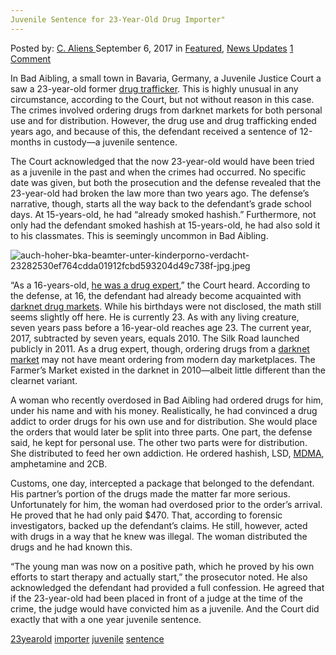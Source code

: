 ```yaml
---
Juvenile Sentence for 23-Year-Old Drug Importer"
---
```

<article class="post-listing post-22397 post type-post status-publish format-standard has-post-thumbnail hentry  tag-23yearold tag-importer tag-juvenile tag-sentence">
<div class="post-inner">
    <span>Posted by: <a href="https://www.deepdotweb.com/author/caliens/" title="">C. Aliens </a></span>
<span>September 6, 2017</span>
<span>in <a href="https://www.deepdotweb.com/category/deepdot-news/" rel="category tag">Featured</a>, <a href="https://www.deepdotweb.com/category/news-updates/" rel="category tag">News Updates</a></span>
<span><a href="https://www.deepdotweb.com/2017/09/06/juvenile-sentence-23-year-old-drug-importer/#comments">1 Comment</a></span>
</p>
<div class="clear"></div>
    
<p>In Bad Aibling, a small town in Bavaria, Germany, a Juvenile Justice Court a saw a 23-year-old former <a href="https://www.deepdotweb.com/tag/drugs/">drug trafficker</a>. This is highly unusual in any circumstance, according to the Court, but not without reason in this case. The crimes involved ordering drugs from darknet markets for both personal use and for distribution. However, the drug use and drug trafficking ended years ago, and because of this, the defendant received a sentence of 12-months in custody—a juvenile sentence.</p>
<p>The Court acknowledged that the now 23-year-old would have been tried as a juvenile in the past and when the crimes had occurred. No specific date was given, but both the prosecution and the defense revealed that the 23-year-old had broken the law more than two years ago. The defense’s narrative, though, starts all the way back to the defendant’s grade school days. At 15-years-old, he had “already smoked hashish.” Furthermore, not only had the defendant smoked hashish at 15-years-old, he had also sold it to his classmates. This is seemingly uncommon in Bad Aibling.</p>
<p><img class="wp-image-22405 aligncenter" src="/imgs/2017/09/auch-hoher-bka-beamter-unter-kinderporno-verdacht-.jpeg" alt="auch-hoher-bka-beamter-unter-kinderporno-verdacht-23282530ef764cdda01912fcbd593204d49c738f-jpg.jpeg" srcset="/imgs/2017/09/auch-hoher-bka-beamter-unter-kinderporno-verdacht-.jpeg 847w, /imgs/2017/09/auch-hoher-bka-beamter-unter-kinderporno-verdacht--300x200.jpeg 300w" sizes="(max-width: 847px) 100vw, 847px" /></p>
<p>“As a 16-years-old, <a href="https://www.ovb-online.de/rosenheim/bad-aibling/drogenpaket-darknet-8612214.html">he was a drug expert</a>,” the Court heard. According to the defense, at 16, the defendant had already become acquainted with <a href="https://www.deepdotweb.com/dark-net-market-comparison-chart/">darknet drug markets</a>. While his birthdays were not disclosed, the math still seems slightly off here. He is currently 23. As with any living creature, seven years pass before a 16-year-old reaches age 23. The current year, 2017, subtracted by seven years, equals 2010. The Silk Road launched publicly in 2011. As a drug expert, though, ordering drugs from a <a href="https://www.deepdotweb.com/2013/10/28/updated-llist-of-hidden-marketplaces-tor-i2p/">darknet market</a> may not have meant ordering from modern day marketplaces. The Farmer&#8217;s Market existed in the darknet in 2010—albeit little different than the clearnet variant.</p>
<p>A woman who recently overdosed in Bad Aibling had ordered drugs for him, under his name and with his money. Realistically, he had convinced a drug addict to order drugs for his own use and for distribution. She would place the orders that would later be split into three parts. One part, the defense said, he kept for personal use. The other two parts were for distribution. She distributed to feed her own addiction. He ordered hashish, LSD, <a href="https://www.deepdotweb.com/tag/mdma/">MDMA</a>, amphetamine and 2CB.</p>
<p>Customs, one day, intercepted a package that belonged to the defendant. His partner&#8217;s portion of the drugs made the matter far more serious. Unfortunately for him, the woman had overdosed prior to the order’s arrival. He proved that he had only paid $470. That, according to forensic investigators, backed up the defendant’s claims. He still, however, acted with drugs in a way that he knew was illegal. The woman distributed the drugs and he had known this.</p>
<p>“The young man was now on a positive path, which he proved by his own efforts to start therapy and actually start,” the prosecutor noted. He also acknowledged the defendant had provided a full confession. He agreed that if the 23-year-old had been placed in front of a judge at the time of the crime, the judge would have convicted him as a juvenile. And the Court did exactly that with a one year juvenile sentence.</p>
</div>
<a href="https://www.deepdotweb.com/tag/23yearold/" rel="tag">23yearold</a>  <a href="https://www.deepdotweb.com/tag/importer/" rel="tag">importer</a> <a href="https://www.deepdotweb.com/tag/juvenile/" rel="tag">juvenile</a> <a href="https://www.deepdotweb.com/tag/sentence/" rel="tag">sentence</a></span> <span style="display:none" class="updated">2017-09-06</span>
<div style="display:none" class="vcard author" itemprop="author" itemscope itemtype="http://schema.org/Person"><strong class="fn" itemprop="name"><a href="https://www.deepdotweb.com/author/caliens/" title="Posts by C. Aliens" rel="author">C. Aliens</a></strong></div>
    
